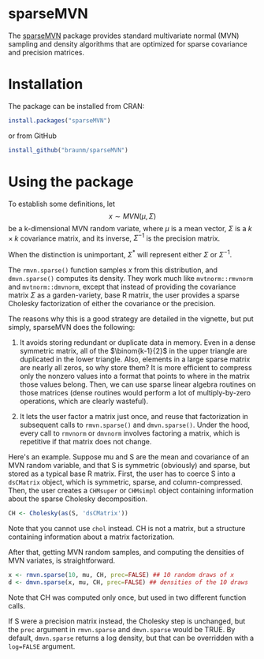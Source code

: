 # sparseMVN

The [sparseMVN](braunm.github.io/sparseMVN/) package provides standard multivariate normal (MVN) sampling and density algorithms that are optimized for sparse covariance and precision matrices.

# Installation

The package can be installed from CRAN:

```r
install.packages("sparseMVN")
```
or from GitHub

```r
install_github("braunm/sparseMVN")
```

# Using the package

To establish some definitions, let $$x\sim MVN(\mu,\Sigma)$$ be a k-dimensional MVN random variate, where $\mu$ is a mean vector, $\Sigma$ is a $k \times k$ covariance matrix, and its inverse, $\Sigma^{-1}$ is the precision matrix.

When the distinction is unimportant, $\Sigma^*$ will represent  either $\Sigma$ or $\Sigma^{-1}$.

The `rmvn.sparse()` function samples $x$ from this distribution, and  `dmvn.sparse()` computes its density.  They work much like `mvtnorm::rmvnorm` and `mvtnorm::dmvnorm`,  except that instead of providing the covariance matrix $\Sigma$ as a garden-variety, base R matrix, the user provides a sparse Cholesky factorization of either the covariance or the precision.

The reasons why this is a good strategy are detailed in the vignette, but put simply, sparseMVN does the following:

1.  It avoids storing redundant or duplicate data in memory.  Even in a dense symmetric matrix, all of the $\binom{k-1}{2}$ in the upper triangle are duplicated in the lower triangle.  Also, elements in a large sparse matrix are nearly all zeros, so why store them?  It is more efficient to compress only the nonzero values into a format that points to where in the matrix those values belong.  Then, we can use sparse linear algebra routines on those matrices (dense routines would perform a lot of multiply-by-zero operations, which are clearly wasteful).

2.  It lets the user factor a matrix just once, and reuse that factorization in subsequent calls to `rmvn.sparse()` and `dmvn.sparse()`.   Under the hood, every call to `rmvnorm` or `dmvnorm` involves factoring a matrix, which is repetitive if that matrix does not change.


Here's an example. Suppose mu and S are the mean and covariance of an MVN random variable, and that S is symmetric (obviously) and sparse, but stored as a typical base R matrix. First, the user has to coerce S into a `dsCMatrix` object, which is symmetric, sparse, and column-compressed. Then, the user creates a `CHMsuper` or `CHMsimpl` object containing information about the sparse Cholesky decomposition.

```r
CH <- Cholesky(as(S, 'dsCMatrix'))
```
Note that you cannot use `chol` instead.  CH is not a matrix, but a structure containing information about a matrix factorization.



After that, getting MVN random samples, and computing the densities of MVN variates, is straightforward.

```r
x <- rmvn.sparse(10, mu, CH, prec=FALSE) ## 10 random draws of x
d <- dmvn.sparse(x, mu, CH, prec=FALSE) ## densities of the 10 draws
```
Note that CH was computed only once, but used in two different function calls.


If S were a precision matrix instead, the Cholesky step is unchanged, but the `prec` argument in `rmvn.sparse` and `dmvn.sparse` would be TRUE.  By default, `dmvn.sparse` returns a log density, but that can be overridden with a `log=FALSE` argument.
